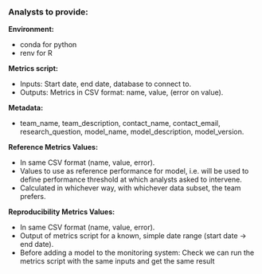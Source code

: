 ### Analysts to provide:

**Environment:**
* conda for python
* renv for R

**Metrics script:**
* Inputs: Start date, end date, database to connect to.
* Outputs: Metrics in CSV format: name, value, (error on value).

**Metadata:**
* team_name, team_description, contact_name, contact_email, research_question, model_name, model_description, model_version.

**Reference Metrics Values:**
* In same CSV format (name, value, error).
* Values to use as reference performance for model, i.e. will be used to define performance threshold at which analysts asked to intervene.
* Calculated in whichever way, with whichever data subset, the team prefers.

**Reproducibility Metrics Values:**
* In same CSV format (name, value, error).
* Output of metrics script for a known, simple date range (start date -> end date).
* Before adding a model to the monitoring system: Check we can run the metrics script with the same inputs and get the same result

